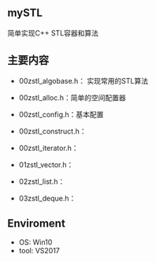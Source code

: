 ## mySTL

简单实现C++ STL容器和算法

## 主要内容

- 00zstl_algobase.h： 实现常用的STL算法

- 00zstl_alloc.h：简单的空间配置器

- 00zstl_config.h：基本配置

- 00zstl_construct.h：

- 00zstl_iterator.h：

- 01zstl_vector.h：

- 02zstl_list.h：

- 03zstl_deque.h：




## Enviroment
- OS: Win10
- tool: VS2017
